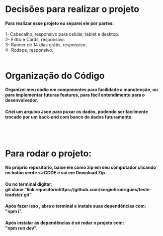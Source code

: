 # Decisões para realizar o projeto

#### Para realizar esse projeto eu separei ele por partes:

1- Cabecalho, responsivo para celular, tablet e desktop.<br/>
2- Filtro e Cards, responsivo.<br/>
3- Banner de 14 dias grátis, responsivo.<br/>
4- Rodape, responsivo.
<br/><br/>
# Organização do Código

#### Organizei meu códio em componentes para facilidade a manutenção, ou para implementar futuras features, para fácil entendimento para o desenvolvedor.

#### Criei um arquivo Json para puxar os dados, podendo ser facilmente trocado por um back-end com banco de dados futuramente.
<br/><br/>
# Para rodar o projeto:

#### No próprio reposítório, baixe ele como zip em seu computador clicando no botão verde <>CODE e vai em Download Zip.
#### Ou no terminal digitar: <br/>git clone "link reposítóriohttps://github.com/sergiohrodrigues/teste-leadster.git"

#### Após fazer isso , abra o terminal e instale suas dependências com: <br/>"npm i".
#### Após instalar as dependências é só rodar o projeto com: <br/>"npm run dev".
<br/>
